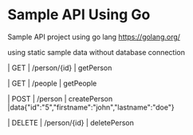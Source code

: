# Sample API Using Go

Sample API project using go lang
https://golang.org/

using static sample data without database connection


| GET    | /person/{id}         | getPerson            

| GET    | /people              | getPeople           

| POST   | /person              | createPerson        |data{"id":"5","firstname":"john","lastname":"doe"}

| DELETE | /person/{id}         | deletePerson       
